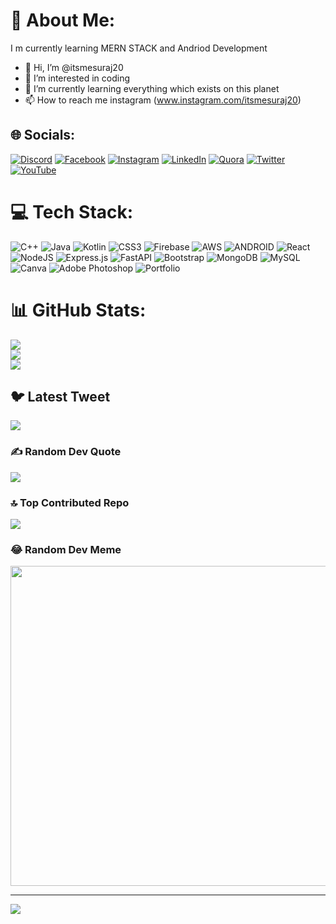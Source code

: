 # 💫 About Me:
I m currently learning MERN STACK and Andriod Development
- 👋 Hi, I’m @itsmesuraj20
- 👀 I’m interested in coding
- 🌱 I’m currently learning everything which exists on this planet
- 📫 How to reach me instagram (www.instagram.com/itsmesuraj20)

<!---
itsmesuraj20/itsmesuraj20 is a ✨ special ✨ repository because its `README.md` (this file) appears on your GitHub profile.
You can click the Preview link to take a look at your changes.
--->
## 🌐 Socials:
[![Discord](https://img.shields.io/badge/Discord-%237289DA.svg?logo=discord&logoColor=white)](https://discord.gg/https://discord.gg/cZRuuUCTQp) [![Facebook](https://img.shields.io/badge/Facebook-%231877F2.svg?logo=Facebook&logoColor=white)](https://facebook.com/itsmesuraj20) [![Instagram](https://img.shields.io/badge/Instagram-%23E4405F.svg?logo=Instagram&logoColor=white)](https://instagram.com/itsmesuraj20) [![LinkedIn](https://img.shields.io/badge/LinkedIn-%230077B5.svg?logo=linkedin&logoColor=white)](https://linkedin.com/in/itsmesuraj20) [![Quora](https://img.shields.io/badge/Quora-%23B92B27.svg?logo=Quora&logoColor=white)](https://quora.com/profile/https://www.quora.com/profile/Suraj-Singh-7884) [![Twitter](https://img.shields.io/badge/Twitter-%231DA1F2.svg?logo=Twitter&logoColor=white)](https://twitter.com/itsmesuraj20) [![YouTube](https://img.shields.io/badge/YouTube-%23FF0000.svg?logo=YouTube&logoColor=white)](https://youtube.com/@itsmesuraj20) 

# 💻 Tech Stack:
![C++](https://img.shields.io/badge/c++-%2300599C.svg?style=for-the-badge&logo=c%2B%2B&logoColor=white) ![Java](https://img.shields.io/badge/java-%23ED8B00.svg?style=for-the-badge&logo=java&logoColor=white) ![Kotlin](https://img.shields.io/badge/kotlin-%230095D5.svg?style=for-the-badge&logo=kotlin&logoColor=white) ![CSS3](https://img.shields.io/badge/css3-%231572B6.svg?style=for-the-badge&logo=css3&logoColor=white) ![Firebase](https://img.shields.io/badge/firebase-%23039BE5.svg?style=for-the-badge&logo=firebase) ![AWS](https://img.shields.io/badge/AWS-%23FF9900.svg?style=for-the-badge&logo=amazon-aws&logoColor=white) ![ANDROID](https://img.shields.io/badge/android-%2320232a.svg?style=for-the-badge&logo=android&logoColor=%a4c639) ![React](https://img.shields.io/badge/react-%2320232a.svg?style=for-the-badge&logo=react&logoColor=%2361DAFB) ![NodeJS](https://img.shields.io/badge/node.js-6DA55F?style=for-the-badge&logo=node.js&logoColor=white) ![Express.js](https://img.shields.io/badge/express.js-%23404d59.svg?style=for-the-badge&logo=express&logoColor=%2361DAFB) ![FastAPI](https://img.shields.io/badge/FastAPI-005571?style=for-the-badge&logo=fastapi) ![Bootstrap](https://img.shields.io/badge/bootstrap-%23563D7C.svg?style=for-the-badge&logo=bootstrap&logoColor=white) ![MongoDB](https://img.shields.io/badge/MongoDB-%234ea94b.svg?style=for-the-badge&logo=mongodb&logoColor=white) ![MySQL](https://img.shields.io/badge/mysql-%2300f.svg?style=for-the-badge&logo=mysql&logoColor=white) ![Canva](https://img.shields.io/badge/Canva-%2300C4CC.svg?style=for-the-badge&logo=Canva&logoColor=white) ![Adobe Photoshop](https://img.shields.io/badge/adobephotoshop-%2331A8FF.svg?style=for-the-badge&logo=adobephotoshop&logoColor=white) ![Portfolio](https://img.shields.io/badge/Portfolio-%23000000.svg?style=for-the-badge&logo=firefox&logoColor=#FF7139)
# 📊 GitHub Stats:
![](https://github-readme-stats.vercel.app/api?username=itsmesuraj20&theme=dark&hide_border=false&include_all_commits=false&count_private=false)<br/>
![](https://github-readme-streak-stats.herokuapp.com/?user=itsmesuraj20&theme=dark&hide_border=false)<br/>
![](https://github-readme-stats.vercel.app/api/top-langs/?username=itsmesuraj20&theme=dark&hide_border=false&include_all_commits=false&count_private=false&layout=compact)

## 🐦 Latest Tweet
[![](https://gtce.itsvg.in/api?username=itsmesuraj2002)](https://github.com/VishwaGauravIn/github-twitter-card-embed)

### ✍️ Random Dev Quote
![](https://quotes-github-readme.vercel.app/api?type=vetical&theme=radical)

### 🔝 Top Contributed Repo
![](https://github-contributor-stats.vercel.app/api?username=itsmesuraj20&limit=5&theme=dark&combine_all_yearly_contributions=true)

### 😂 Random Dev Meme
<img src="https://rm.up.railway.app/" width="512px"/>

---
[![](https://visitcount.itsvg.in/api?id=itsmesuraj20&icon=0&color=10)](https://visitcount.itsvg.in)

<!-- Proudly created with GPRM ( https://gprm.itsvg.in ) -->
